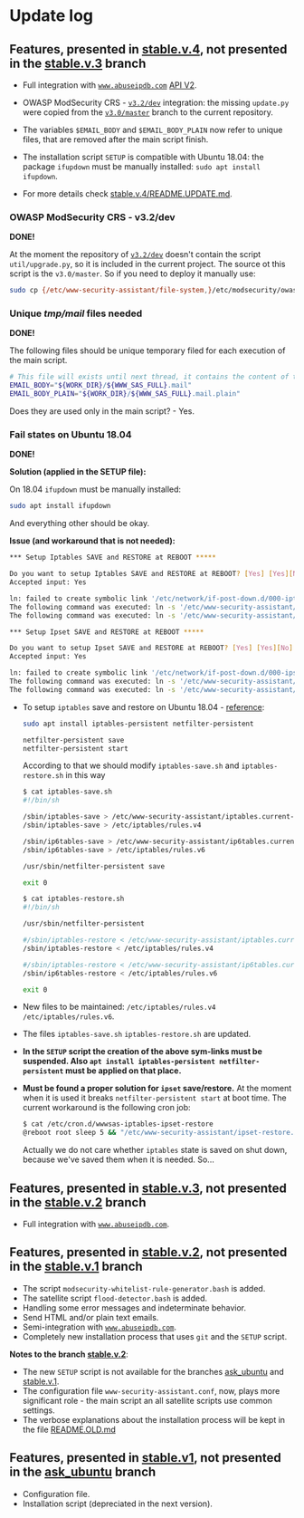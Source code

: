 # Update log

## Features, presented in [stable.v.4][6], not presented in the [stable.v.3][5] branch

* Full integration with [`www.abuseipdb.com`](https://www.abuseipdb.com) [API V2](https://docs.abuseipdb.com/).

* OWASP ModSecurity CRS - [`v3.2/dev`](https://github.com/SpiderLabs/owasp-modsecurity-crs) integration: the missing `update.py` were copied from the [`v3.0/master`](https://github.com/SpiderLabs/owasp-modsecurity-crs) branch to the current repository.

* The variables `$EMAIL_BODY` and `$EMAIL_BODY_PLAIN` now refer to unique files, that are removed after the main script finish.

* The installation script `SETUP` is compatible with Ubuntu 18.04: the package `ifupdown` must be manually installed: `sudo apt install ifupdown`.

* For more details check [stable.v.4/README.UPDATE.md][7].

### OWASP ModSecurity CRS - v3.2/dev

**DONE!**

At the moment the repository of [`v3.2/dev`](https://github.com/SpiderLabs/owasp-modsecurity-crs) doesn't contain the script `util/upgrade.py`, so it is included in the current project. The source ot this script is the `v3.0/master`. So if you need to deploy it manually use:

````bash
sudo cp {/etc/www-security-assistant/file-system,}/etc/modsecurity/owasp-modsecurity-crs/util/upgrade.py
````

### Unique *tmp/mail* files needed

**DONE!**

The following files should be unique temporary filed for each execution of the main script.

````bash
# This file will exists until next thread, it contains the content of the last email sent by the script
EMAIL_BODY="${WORK_DIR}/${WWW_SAS_FULL}.mail"
EMAIL_BODY_PLAIN="${WORK_DIR}/${WWW_SAS_FULL}.mail.plain"
````

Does they are used only in the main script? - Yes.

### Fail states on Ubuntu 18.04

**DONE!**

**Solution (applied in the SETUP file):**

On 18.04 `ifupdown` must be manually installed:

````bash
sudo apt install ifupdown
````

And everything other should be okay.

**Issue (and workaround that is not needed):**

  ````bash
  *** Setup Iptables SAVE and RESTORE at REBOOT *****

  Do you want to setup Iptables SAVE and RESTORE at REBOOT? [Yes] [Yes][No]:
  Accepted input: Yes

  ln: failed to create symbolic link '/etc/network/if-post-down.d/000-iptables-save': No such file or directory
  The following command was executed: ln -s '/etc/www-security-assistant/iptables-save.sh' '/etc/network/if-post-down.d/000-iptables-save'
  The following command was executed: ln -s '/etc/www-security-assistant/iptables-restore.sh' '/etc/network/if-pre-up.d/000-iptables-restore'

  *** Setup Ipset SAVE and RESTORE at REBOOT *****

  Do you want to setup Ipset SAVE and RESTORE at REBOOT? [Yes] [Yes][No]:
  Accepted input: Yes

  ln: failed to create symbolic link '/etc/network/if-post-down.d/000-ipset-save': No such file or directory
  The following command was executed: ln -s '/etc/www-security-assistant/ipset-save.sh' '/etc/network/if-post-down.d/000-ipset-save'
  The following command was executed: ln -s '/etc/www-security-assistant/ipset-restore.sh' '/etc/network/if-pre-up.d/000-ipset-restore'
  ````

* To setup `iptables` save and restore on Ubuntu 18.04 - [reference](https://askubuntu.com/a/1072948/566421):

  ````bash
  sudo apt install iptables-persistent netfilter-persistent

  netfilter-persistent save
  netfilter-persistent start
  ````

  According to that we should modify `iptables-save.sh` and `iptables-restore.sh` in this way

  ````bash
  $ cat iptables-save.sh
  #!/bin/sh

  /sbin/iptables-save > /etc/www-security-assistant/iptables.current-state.conf
  /sbin/iptables-save > /etc/iptables/rules.v4

  /sbin/ip6tables-save > /etc/www-security-assistant/ip6tables.current-state.conf
  /sbin/ip6tables-save > /etc/iptables/rules.v6

  /usr/sbin/netfilter-persistent save

  exit 0

  $ cat iptables-restore.sh
  #!/bin/sh

  /usr/sbin/netfilter-persistent

  #/sbin/iptables-restore < /etc/www-security-assistant/iptables.current-state.conf
  /sbin/iptables-restore < /etc/iptables/rules.v4

  #/sbin/iptables-restore < /etc/www-security-assistant/ip6tables.current-state.conf
  /sbin/ip6tables-restore < /etc/iptables/rules.v6

  exit 0
  ````

* New files to be maintained: `/etc/iptables/rules.v4` `/etc/iptables/rules.v6`.

* The files `iptables-save.sh` `iptables-restore.sh` are updated.

* **In the `SETUP` script the creation of the above sym-links must be suspended. Also `apt install iptables-persistent netfilter-persistent` must be applied on that place.**

* **Must be found a proper solution for `ipset` save/restore.** At the moment when it is used it breaks `netfilter-persistent start` at boot time. The current workaround is the following cron job:

  ````bash
  $ cat /etc/cron.d/wwwsas-iptables-ipset-restore
  @reboot root sleep 5 && "/etc/www-security-assistant/ipset-restore.sh" >/dev/null 2>&1 && "/etc/www-security-assistant/iptables-restore.sh" >/dev/null 2>&1
  ````

  Actually we do not care whether `iptables` state is saved on shut down, because we've saved them when it is needed. So...

## Features, presented in [stable.v.3][5], not presented in the [stable.v.2][3] branch

* Full integration with [`www.abuseipdb.com`](https://www.abuseipdb.com).

## Features, presented in [stable.v.2][3], not presented in the [stable.v.1][2] branch

* The script `modsecurity-whitelist-rule-generator.bash` is added.
* The satellite script `flood-detector.bash` is added.
* Handling some error messages and indeterminate behavior.
* Send HTML and/or plain text emails.
* Semi-integration with [`www.abuseipdb.com`](https://www.abuseipdb.com).
* Completely new installation process that uses `git` and the `SETUP` script.

**Notes to the branch [stable.v.2][3]**:

* The new `SETUP` script is not available for the branches [ask_ubuntu][1] and [stable.v.1][2].
* The configuration file `www-security-assistant.conf`, now, plays more significant role - the main script an all satellite scripts use common settings.
* The verbose explanations about the installation process will be kept in the file [README.OLD.md][4]

## Features, presented in [stable.v1][2], not presented in the [ask_ubuntu][1] branch

* Configuration file.
* Installation script (depreciated in the next version).

 [1]: https://github.com/pa4080/www-security-assistant/tree/ask_ubuntu
 [2]: https://github.com/pa4080/www-security-assistant/tree/stable.v.1
 [3]: https://github.com/pa4080/www-security-assistant/tree/stable.v.2
 [4]: https://github.com/pa4080/www-security-assistant/blob/stable.v.2/README.OLD.md
 [5]: https://github.com/pa4080/www-security-assistant/tree/stable.v.3
 [6]: https://github.com/pa4080/www-security-assistant/tree/stable.v.4
 [7]: https://github.com/pa4080/www-security-assistant/tree/stable.v.4/README.UPDATE.md
